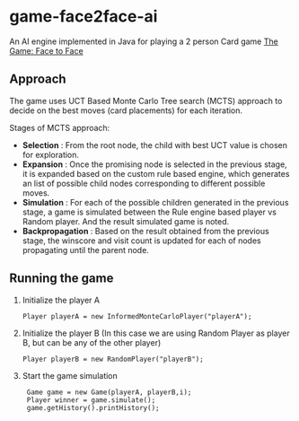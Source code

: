 # game-face2face-ai

An AI engine implemented in Java for playing a 2 person Card game [The Game: Face to Face](https://boardgamegeek.com/boardgame/236461/game-face-face)

## Approach

The game uses UCT Based Monte Carlo Tree search (MCTS) approach to decide on the best moves (card placements) for each iteration.

Stages of MCTS approach:
* **Selection** : From the root node, the child with best UCT value is chosen for exploration.
* **Expansion** : Once the promising node is selected in the previous stage, it is expanded based on the custom rule based engine, which generates an list of possible child nodes corresponding to different possible moves.
* **Simulation** : For each of the possible children generated in the previous stage, a game is simulated between the Rule engine based player vs Random player. And the result simulated game is noted. 
* **Backpropagation** : Based on the result obtained from the previous stage, the winscore and visit count is updated for each of nodes propagating until the parent node.

## Running the game

1. Initialize the player A

    `Player playerA = new InformedMonteCarloPlayer("playerA");`

2. Initialize the player B (In this case we are using Random Player as player B, but can be any of the other player)

    `Player playerB = new RandomPlayer("playerB");`

3. Start the game simulation

		Game game = new Game(playerA, playerB,i);
		Player winner = game.simulate();
		game.getHistory().printHistory();
    
